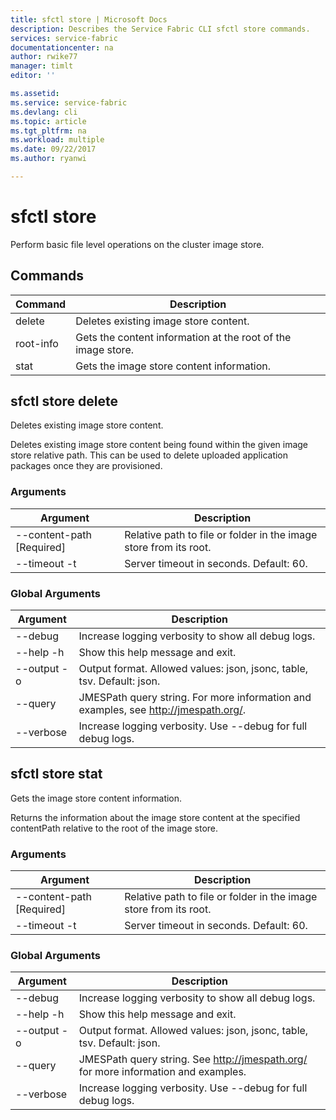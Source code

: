 ```yaml
---
title: sfctl store | Microsoft Docs
description: Describes the Service Fabric CLI sfctl store commands.
services: service-fabric
documentationcenter: na
author: rwike77
manager: timlt
editor: ''

ms.assetid: 
ms.service: service-fabric
ms.devlang: cli
ms.topic: article
ms.tgt_pltfrm: na
ms.workload: multiple
ms.date: 09/22/2017
ms.author: ryanwi

---
```

# sfctl store
Perform basic file level operations on the cluster image store.

## Commands

|Command|Description|
| --- | --- |
|    delete| Deletes existing image store content.|
|    root-info| Gets the content information at the root of the image store.|
|    stat  | Gets the image store content information.|


## sfctl store delete
Deletes existing image store content.

Deletes existing image store content being found within the given image store relative path. This can be used to delete uploaded application packages once they are provisioned.

### Arguments

|Argument|Description|
| --- | --- |
| --content-path [Required]| Relative path to file or folder in the image store from its root.|
| --timeout -t          | Server timeout in seconds.  Default: 60.|

### Global Arguments

|Argument|Description|
| --- | --- |
| --debug               | Increase logging verbosity to show all debug logs.|
| --help -h             | Show this help message and exit.|
| --output -o           | Output format.  Allowed values: json, jsonc, table, tsv.  Default:           json.|
| --query               | JMESPath query string. For more information and examples, see http://jmespath.org/.|
| --verbose             | Increase logging verbosity. Use --debug for full debug logs.|

## sfctl store stat
Gets the image store content information.

Returns the information about the image store content at the specified contentPath relative
        to the root of the image store.

### Arguments

|Argument|Description|
| --- | --- |
| --content-path [Required]| Relative path to file or folder in the image store from its root.|
| --timeout -t          | Server timeout in seconds.  Default: 60.|

### Global Arguments

|Argument|Description|
| --- | --- |
| --debug               | Increase logging verbosity to show all debug logs.|
| --help -h             | Show this help message and exit.|
| --output -o           | Output format.  Allowed values: json, jsonc, table, tsv.  Default:           json.|
| --query               | JMESPath query string. See http://jmespath.org/ for more information           and examples.|
| --verbose             | Increase logging verbosity. Use --debug for full debug logs.|
